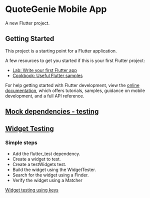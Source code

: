 # QuoteGenie Mobile App

A new Flutter project.

## Getting Started

This project is a starting point for a Flutter application.

A few resources to get you started if this is your first Flutter project:

- [Lab: Write your first Flutter app](https://docs.flutter.dev/get-started/codelab)
- [Cookbook: Useful Flutter samples](https://docs.flutter.dev/cookbook)

For help getting started with Flutter development, view the
[online documentation](https://docs.flutter.dev/), which offers tutorials,
samples, guidance on mobile development, and a full API reference.

## [Mock dependencies - testing](https://docs.flutter.dev/cookbook/testing/unit/mocking "MOckito package")

## [Widget Testing](https://docs.flutter.dev/cookbook/testing/widget/introduction "read docs")

### Simple steps

- Add the flutter_test dependency.
- Create a widget to test.
- Create a testWidgets test.
- Build the widget using the WidgetTester.
- Search for the widget using a Finder.
- Verify the widget using a Matcher

[Widget testing using keys](https://www.youtube.com/watch?v=7N1qRivtCWI "watch video")
